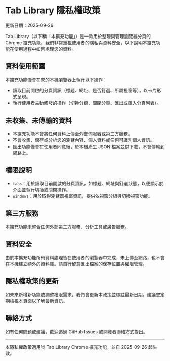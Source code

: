 # Tab Library 隱私權政策

更新日期：2025-09-26

Tab Library（以下稱「本擴充功能」）是一款用於整理與管理瀏覽器分頁的 Chrome 擴充功能。我們非常重視使用者的隱私與資料安全，以下說明本擴充功能在使用過程中如何處理您的資料。

## 資料使用範圍
本擴充功能僅會在您的本機瀏覽器上執行以下操作：
- 讀取目前開啟的分頁資訊（標題、網址、是否釘選、所屬視窗等），以卡片形式呈現。
- 執行使用者主動觸發的操作（切換分頁、關閉分頁、匯出或匯入分頁列表）。

## 未收集、未傳輸的資料
- 本擴充功能不會將任何資料上傳至外部伺服器或第三方服務。
- 不會收集、儲存或分析您的瀏覽內容、個人資料或任何可識別個人資訊。
- 匯出功能僅會在使用者同意後，於本機產生 JSON 檔案並供下載，不會傳輸到網路上。

## 權限說明
- `tabs`：用於讀取目前開啟的分頁資訊，如標題、網址與釘選狀態，以便顯示於介面並執行切換或關閉操作。
- `windows`：用於取得瀏覽器視窗資訊，提供依視窗分組與切換視窗功能。

## 第三方服務
本擴充功能未整合任何外部第三方服務、分析工具或廣告服務。

## 資料安全
由於本擴充功能所有資料處理皆在使用者的瀏覽器中完成，未上傳至網路，也不會在本機建立額外的資料庫。請自行留意匯出檔案的保存位置與權限管理。

## 隱私權政策的更新
如未來新增新功能或調整權限需求，我們會更新本政策並標註最新日期。建議您定期檢視本頁面以了解最新資訊。

## 聯絡方式
如有任何問題或建議，歡迎透過 GitHub Issues 或開發者聯絡方式提出。

---
本隱私權政策適用於 Tab Library Chrome 擴充功能，並自 2025-09-26 起生效。
